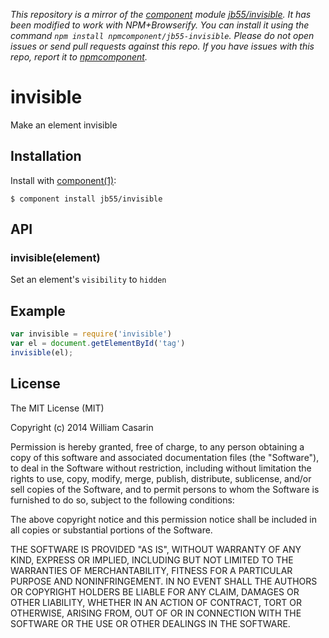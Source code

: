 *This repository is a mirror of the [component](http://component.io) module [jb55/invisible](http://github.com/jb55/invisible). It has been modified to work with NPM+Browserify. You can install it using the command `npm install npmcomponent/jb55-invisible`. Please do not open issues or send pull requests against this repo. If you have issues with this repo, report it to [npmcomponent](https://github.com/airportyh/npmcomponent).*

# invisible

  Make an element invisible

## Installation

  Install with [component(1)](http://component.io):

    $ component install jb55/invisible

## API

### invisible(element)

Set an element's `visibility` to `hidden`

## Example

```js
var invisible = require('invisible')
var el = document.getElementById('tag')
invisible(el);
```


## License

  The MIT License (MIT)

  Copyright (c) 2014 William Casarin

  Permission is hereby granted, free of charge, to any person obtaining a copy
  of this software and associated documentation files (the "Software"), to deal
  in the Software without restriction, including without limitation the rights
  to use, copy, modify, merge, publish, distribute, sublicense, and/or sell
  copies of the Software, and to permit persons to whom the Software is
  furnished to do so, subject to the following conditions:

  The above copyright notice and this permission notice shall be included in
  all copies or substantial portions of the Software.

  THE SOFTWARE IS PROVIDED "AS IS", WITHOUT WARRANTY OF ANY KIND, EXPRESS OR
  IMPLIED, INCLUDING BUT NOT LIMITED TO THE WARRANTIES OF MERCHANTABILITY,
  FITNESS FOR A PARTICULAR PURPOSE AND NONINFRINGEMENT. IN NO EVENT SHALL THE
  AUTHORS OR COPYRIGHT HOLDERS BE LIABLE FOR ANY CLAIM, DAMAGES OR OTHER
  LIABILITY, WHETHER IN AN ACTION OF CONTRACT, TORT OR OTHERWISE, ARISING FROM,
  OUT OF OR IN CONNECTION WITH THE SOFTWARE OR THE USE OR OTHER DEALINGS IN
  THE SOFTWARE.
